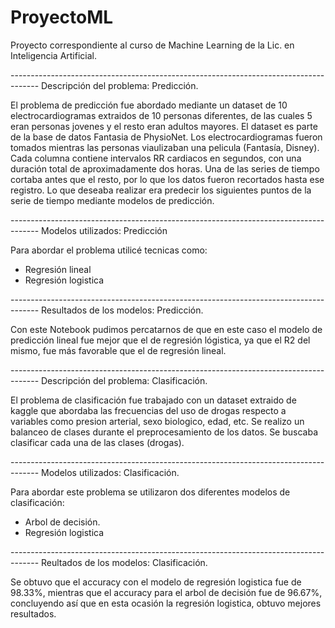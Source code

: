 # ProyectoML
Proyecto correspondiente al curso de Machine Learning de la Lic. en Inteligencia Artificial.




------------------------------------------------------------------------------------- Descripción del problema: Predicción.

El problema de predicción fue abordado mediante un dataset de 10 electrocardiogramas extraidos de 10 personas diferentes, de las cuales 5 eran personas jovenes y el resto eran adultos mayores. El dataset es parte de la base de datos Fantasia de PhysioNet. Los electrocardiogramas fueron tomados mientras las personas viaulizaban una pelicula (Fantasía, Disney). Cada columna contiene intervalos RR cardiacos en segundos, con una duración total de aproximadamente dos horas.
Una de las series de tiempo cortaba antes que el resto, por lo que los datos fueron recortados hasta ese registro.
Lo que deseaba realizar era predecir los siguientes puntos de la serie de tiempo mediante modelos de predicción.

------------------------------------------------------------------------------------- Modelos utilizados: Predicción

Para abordar el problema utilicé tecnicas como: 
- Regresión lineal
- Regresión logistica

------------------------------------------------------------------------------------- Resultados de los modelos: Predicción.

Con este Notebook pudimos percatarnos de que en este caso el modelo de predicción lineal fue mejor que el de regresión lógistica, ya que el R2 del mismo, fue más favorable que el de regresión lineal.





------------------------------------------------------------------------------------- Descripción del problema: Clasificación.

El problema de clasificación fue trabajado con un dataset extraido de kaggle que abordaba las frecuencias del uso de drogas respecto a variables como presion arterial, sexo biologico, edad, etc. 
Se realizo un balanceo de clases durante el preprocesamiento de los datos.
Se buscaba clasificar cada una de las clases (drogas). 

------------------------------------------------------------------------------------- Modelos utilizados: Clasificación.

Para abordar este problema se utilizaron dos diferentes modelos de clasificación: 
- Arbol de decisión.
- Regresión logistica

------------------------------------------------------------------------------------- Reultados de los modelos: Clasificación.

Se obtuvo que el accuracy con el modelo de regresión logistica fue de 98.33%, mientras que el accuracy para el arbol de decisión fue de 96.67%, concluyendo así que en esta ocasión la regresión logistica, obtuvo mejores resultados. 


